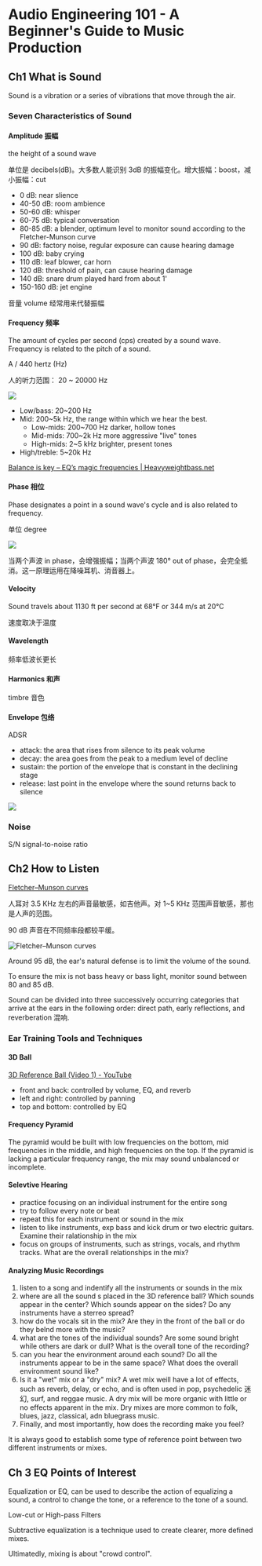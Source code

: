 # Audio Engineering 101 - A Beginner's Guide to Music Production

## Ch1 What is Sound

Sound is a vibration or a series of vibrations that move through the air.

### Seven Characteristics of Sound

#### Amplitude 振幅

the height of a sound wave

单位是 decibels(dB)。大多数人能识别 3dB 的振幅变化。增大振幅：boost，减小振幅：cut

- 0 dB: near slience
- 40-50 dB: room ambience
- 50-60 dB: whisper
- 60-75 dB: typical conversation
- 80-85 dB: a blender, optimum level to monitor sound according to the Fletcher-Munson curve
- 90 dB: factory noise, regular exposure can cause hearing damage
- 100 dB: baby crying
- 110 dB: leaf blower, car horn
- 120 dB: threshold of pain, can cause hearing damage
- 140 dB: snare drum played hard from about 1'
- 150-160 dB: jet engine

音量 volume 经常用来代替振幅

#### Frequency 频率

The amount of cycles per second (cps) created by a sound wave. Frequency is related to the pitch of a sound.

A / 440 hertz (Hz)

人的听力范围： 20 ~ 20000 Hz

![](http://www.heavyweightbass.net/wp-content/uploads/2015/12/digitalcopy.jpg)

- Low/bass: 20~200 Hz
- Mid: 200~5k Hz, the range within which we hear the best.
	+ Low-mids: 200~700 Hz darker, hollow tones
	+ Mid-mids: 700~2k Hz more aggressive "live" tones
	+ High-mids: 2~5 kHz brighter, present tones
- High/treble: 5~20k Hz

[Balance is key – EQ’s magic frequencies | Heavyweightbass.net](http://www.heavyweightbass.net/index.php/2014/08/29/2014827eq-tips/)

#### Phase 相位

Phase designates a point in a sound wave's cycle and is also related to frequency.

单位 degree

![](https://www.mediacollege.com/audio/images/wave-interaction.gif)

当两个声波 in phase，会增强振幅；当两个声波 180° out of phase，会完全抵消。这一原理运用在降噪耳机、消音器上。

#### Velocity

Sound travels about 1130 ft per second at 68°F or 344 m/s at 20°C

速度取决于温度

#### Wavelength
频率低波长更长

#### Harmonics 和声
timbre 音色

#### Envelope 包络

ADSR

- attack: the area that rises from silence to its peak volume
- decay: the area goes from the peak to a medium level of decline
- sustain: the portion of the envelope that is constant in the declining stage
- release: last point in the envelope where the sound returns back to silence

![](http://articles.ircam.fr/textes/Boulez88c/fig3.jpg)

### Noise
S/N signal-to-noise ratio

## Ch2 How to Listen

[Fletcher–Munson curves](https://en.wikipedia.org/wiki/Fletcher%E2%80%93Munson_curves)

人耳对 3.5 KHz 左右的声音最敏感，如吉他声。对 1~5 KHz 范围声音敏感，那也是人声的范围。

90 dB 声音在不同频率段都较平缓。

![Fletcher–Munson curves](https://upload.wikimedia.org/wikipedia/commons/thumb/4/49/Lindos4.svg/400px-Lindos4.svg.png)

Around 95 dB, the ear's natural defense is to limit the volume of the sound.

To ensure the mix is not bass heavy or bass light, monitor sound between 80 and 85 dB.

Sound can be divided into three successively occurring categories that arrive at the ears in the following order: direct path, early reflections, and reverberation 混响.

### Ear Training Tools and Techniques

#### 3D Ball

[3D Reference Ball (Video 1) - YouTube](https://www.youtube.com/watch?v=nOCfaNOABUo)

- front and back: controlled by volume, EQ, and reverb
- left and right: controlled by panning
- top and bottom: controlled by EQ

#### Frequency Pyramid

The pyramid would be built with low frequencies on the bottom, mid frequencies in the middle, and high frequencies on the top. If the pyramid is lacking a particular frequency range, the mix may sound unbalanced or incomplete.

#### Selevtive Hearing

- practice focusing on an individual instrument for the entire song
- try to follow every note or beat
- repeat this for each instrument or sound in the mix
- listen to like instruments, exp bass and kick drum or two electric guitars. Examine their ralationship in the mix
- focus on groups of instruments, such as strings, vocals, and rhythm tracks. What are the overall relationships in the mix?

#### Analyzing Music Recordings

1. listen to a song and indentify all the instruments or sounds in the mix
2. where are all the sound s placed in the 3D reference ball? Which sounds appear in the center? Which sounds appear on the sides? Do any instruments have a sterreo spread?
3. how do the vocals sit in the mix? Are they in the front of the ball or do they belnd more with the music?
4. what are the tones of the individual sounds? Are some sound bright while others are dark or dull? What is the overall tone of the recording?
5. can you hear the environment around each sound? Do all the instruments appear to be in the same space? What does the overall environment sound like?
6. Is it a "wet" mix or a  "dry" mix? A wet mix weill have a lot of effects, such as reverb, delay, or echo, and is often used in pop, psychedelic 迷幻, surf, and reggae music. A dry mix will be more organic with little or no effects apparent in the mix. Dry mixes are more common to folk, blues, jazz, classical, adn bluegrass music.
7. Finally, and most importantly, how does the recording make you feel?

It is always good to establish some type of reference point between two different instruments or mixes.

## Ch 3 EQ Points of Interest

Equalization or EQ, can be used to describe the action of equalizing a sound, a control to change the tone, or a reference to the tone of a sound.

Low-cut or High-pass Filters

Subtractive equalization is a technique used to create clearer, more defined mixes.

Ultimatedly, mixing is about "crowd control".
